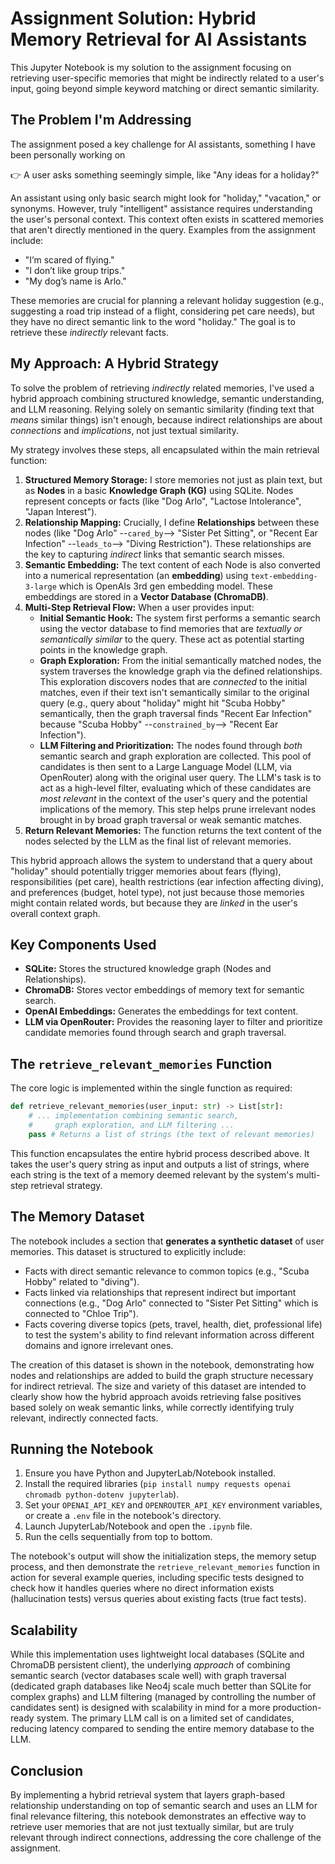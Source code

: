 

# Assignment Solution: Hybrid Memory Retrieval for AI Assistants

This Jupyter Notebook is my solution to the assignment focusing on retrieving user-specific memories that might be indirectly related to a user's input, going beyond simple keyword matching or direct semantic similarity.

## The Problem I'm Addressing

The assignment posed a key challenge for AI assistants, something I have been personally working on

👉 A user asks something seemingly simple, like "Any ideas for a holiday?"

An assistant using only basic search might look for "holiday," "vacation," or synonyms. However, truly "intelligent" assistance requires understanding the user's personal context. This context often exists in scattered memories that aren't directly mentioned in the query. Examples from the assignment include:

- "I’m scared of flying."
- "I don’t like group trips."
- "My dog’s name is Arlo."

These memories are crucial for planning a relevant holiday suggestion (e.g., suggesting a road trip instead of a flight, considering pet care needs), but they have no direct semantic link to the word "holiday." The goal is to retrieve these *indirectly* relevant facts.

## My Approach: A Hybrid Strategy

To solve the problem of retrieving *indirectly* related memories, I've used a hybrid approach combining structured knowledge, semantic understanding, and LLM reasoning. Relying solely on semantic similarity (finding text that *means* similar things) isn't enough, because indirect relationships are about *connections* and *implications*, not just textual similarity.

My strategy involves these steps, all encapsulated within the main retrieval function:

1.  **Structured Memory Storage:** I store memories not just as plain text, but as **Nodes** in a basic **Knowledge Graph (KG)** using SQLite. Nodes represent concepts or facts (like "Dog Arlo", "Lactose Intolerance", "Japan Interest").
2.  **Relationship Mapping:** Crucially, I define **Relationships** between these nodes (like "Dog Arlo" --`cared_by`--> "Sister Pet Sitting", or "Recent Ear Infection" --`leads_to`--> "Diving Restriction"). These relationships are the key to capturing *indirect* links that semantic search misses.
3.  **Semantic Embedding:** The text content of each Node is also converted into a numerical representation (an **embedding**) using `text-embedding-3-large` which is OpenAIs 3rd gen embedding model. These embeddings are stored in a **Vector Database (ChromaDB)**.
4.  **Multi-Step Retrieval Flow:** When a user provides input:
    *   **Initial Semantic Hook:** The system first performs a semantic search using the vector database to find memories that are *textually or semantically similar* to the query. These act as potential starting points in the knowledge graph.
    *   **Graph Exploration:** From the initial semantically matched nodes, the system traverses the knowledge graph via the defined relationships. This exploration discovers nodes that are *connected* to the initial matches, even if their text isn't semantically similar to the original query (e.g., query about "holiday" might hit "Scuba Hobby" semantically, then the graph traversal finds "Recent Ear Infection" because "Scuba Hobby" --`constrained_by`--> "Recent Ear Infection").
    *   **LLM Filtering and Prioritization:** The nodes found through *both* semantic search and graph exploration are collected. This pool of candidates is then sent to a Large Language Model (LLM, via OpenRouter) along with the original user query. The LLM's task is to act as a high-level filter, evaluating which of these candidates are *most relevant* in the context of the user's query and the potential implications of the memory. This step helps prune irrelevant nodes brought in by broad graph traversal or weak semantic matches.
5.  **Return Relevant Memories:** The function returns the text content of the nodes selected by the LLM as the final list of relevant memories.

This hybrid approach allows the system to understand that a query about "holiday" should potentially trigger memories about fears (flying), responsibilities (pet care), health restrictions (ear infection affecting diving), and preferences (budget, hotel type), not just because those memories might contain related words, but because they are *linked* in the user's overall context graph.

## Key Components Used

*   **SQLite:** Stores the structured knowledge graph (Nodes and Relationships).
*   **ChromaDB:** Stores vector embeddings of memory text for semantic search.
*   **OpenAI Embeddings:** Generates the embeddings for text content.
*   **LLM via OpenRouter:** Provides the reasoning layer to filter and prioritize candidate memories found through search and graph traversal.

## The `retrieve_relevant_memories` Function

The core logic is implemented within the single function as required:

```python
def retrieve_relevant_memories(user_input: str) -> List[str]:
    # ... implementation combining semantic search,
    #     graph exploration, and LLM filtering ...
    pass # Returns a list of strings (the text of relevant memories)
```

This function encapsulates the entire hybrid process described above. It takes the user's query string as input and outputs a list of strings, where each string is the text of a memory deemed relevant by the system's multi-step retrieval strategy.

## The Memory Dataset

The notebook includes a section that **generates a synthetic dataset** of user memories. This dataset is structured to explicitly include:

*   Facts with direct semantic relevance to common topics (e.g., "Scuba Hobby" related to "diving").
*   Facts linked via relationships that represent indirect but important connections (e.g., "Dog Arlo" connected to "Sister Pet Sitting" which is connected to "Chloe Trip").
*   Facts covering diverse topics (pets, travel, health, diet, professional life) to test the system's ability to find relevant information across different domains and ignore irrelevant ones.

The creation of this dataset is shown in the notebook, demonstrating how nodes and relationships are added to build the graph structure necessary for indirect retrieval. The size and variety of this dataset are intended to clearly show how the hybrid approach avoids retrieving false positives based solely on weak semantic links, while correctly identifying truly relevant, indirectly connected facts.

## Running the Notebook

1.  Ensure you have Python and JupyterLab/Notebook installed.
2.  Install the required libraries (`pip install numpy requests openai chromadb python-dotenv jupyterlab`).
3.  Set your `OPENAI_API_KEY` and `OPENROUTER_API_KEY` environment variables, or create a `.env` file in the notebook's directory.
4.  Launch JupyterLab/Notebook and open the `.ipynb` file.
5.  Run the cells sequentially from top to bottom.

The notebook's output will show the initialization steps, the memory setup process, and then demonstrate the `retrieve_relevant_memories` function in action for several example queries, including specific tests designed to check how it handles queries where no direct information exists (hallucination tests) versus queries about existing facts (true fact tests).

## Scalability

While this implementation uses lightweight local databases (SQLite and ChromaDB persistent client), the underlying *approach* of combining semantic search (vector databases scale well) with graph traversal (dedicated graph databases like Neo4j scale much better than SQLite for complex graphs) and LLM filtering (managed by controlling the number of candidates sent) is designed with scalability in mind for a more production-ready system. The primary LLM call is on a limited set of candidates, reducing latency compared to sending the entire memory database to the LLM.

## Conclusion

By implementing a hybrid retrieval system that layers graph-based relationship understanding on top of semantic search and uses an LLM for final relevance filtering, this notebook demonstrates an effective way to retrieve user memories that are not just textually similar, but are truly relevant through indirect connections, addressing the core challenge of the assignment.
